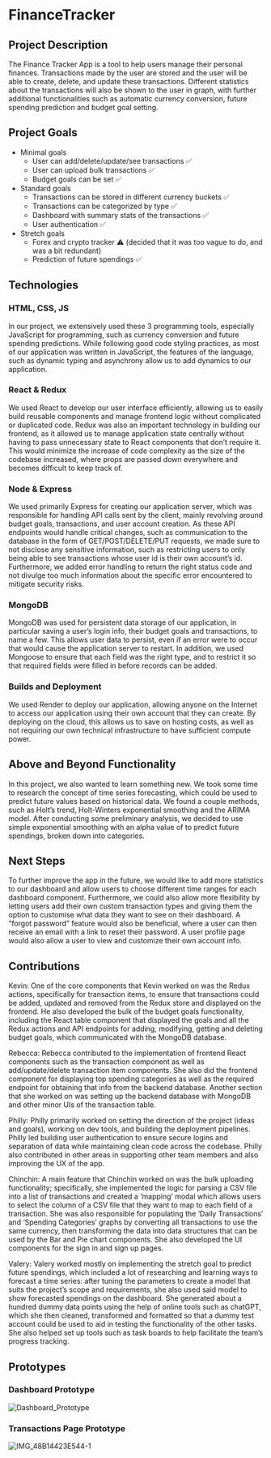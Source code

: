 # FinanceTracker
## Project Description

The Finance Tracker App is a tool to help users manage their personal finances. Transactions made by the user are stored and the user will be able to create, delete, and update these transactions. Different statistics about the transactions will also be shown to the user in graph, with further additional functionalities such as automatic currency conversion, future spending prediction and budget goal setting.

## Project Goals
- Minimal goals
  - User can add/delete/update/see transactions ✅
  - User can upload bulk transactions ✅
  - Budget goals can be set ✅
- Standard goals
  - Transactions can be stored in different currency buckets ✅
  - Transactions can be categorized by type ✅
  - Dashboard with summary stats of the transactions ✅
  - User authentication ✅
- Stretch goals
  - Forex and crypto tracker ⚠️ (decided that it was too vague to do, and was a bit redundant)
  - Prediction of future spendings ✅

## Technologies

### HTML, CSS, JS
In our project, we extensively used these 3 programming tools, especially JavaScript for programming, such as currency conversion and future spending predictions. While following good code styling practices, as most of our application was written in JavaScript, the features of the language, such as dynamic typing and asynchrony allow us to add dynamics to our application.

### React & Redux
We used React to develop our user interface efficiently, allowing us to easily build reusable components and manage frontend logic without complicated or duplicated code. Redux was also an important technology in building our frontend, as it allowed us to manage application state centrally without having to pass unnecessary state to React components that don’t require it. This would minimize the increase of code complexity as the size of the codebase increased, where props are passed down everywhere and becomes difficult to keep track of.

### Node & Express
We used primarily Express for creating our application server, which was responsible for handling API calls sent by the client, mainly revolving around budget goals, transactions, and user account creation. As these API endpoints would handle critical changes, such as communication to the database in the form of GET/POST/DELETE/PUT requests, we made sure to not disclose any sensitive information, such as restricting users to only being able to see transactions whose user id is their own account’s id. Furthermore, we added error handling to return the right status code and not divulge too much information about the specific error encountered to mitigate security risks.

### MongoDB
MongoDB was used for persistent data storage of our application, in particular saving a user’s login info, their budget goals and transactions, to name a few. This allows user data to persist, even if an error were to occur that would cause the application server to restart. In addition, we used Mongoose to ensure that each field was the right type, and to restrict it so that required fields were filled in before records can be added.

### Builds and Deployment
We used Render to deploy our application, allowing anyone on the Internet to access our application using their own account that they can create. By deploying on the cloud, this allows us to save on hosting costs, as well as not requiring our own technical infrastructure to have sufficient compute power.

## Above and Beyond Functionality
In this project, we also wanted to learn something new. We took some time to research the concept of time series forecasting, which could be used to predict future values based on historical data. We found a couple methods, such as Holt’s trend, Holt-Winters exponential smoothing and the ARIMA model. After conducting some preliminary analysis, we decided to use simple exponential smoothing with an alpha value of  to predict future spendings, broken down into categories. 

## Next Steps
To further improve the app in the future, we would like to add more statistics to our dashboard and allow users to choose different time ranges for each dashboard component. Furthermore, we could also allow more flexibility by letting users add their own custom transaction types and giving them the option to customise what data they want to see on their dashboard. A “forgot password” feature would also be beneficial, where a user can then receive an email with a link to reset their password. A user profile page would also allow a user to view and customize their own account info.

## Contributions

Kevin: One of the core components that Kevin worked on was the Redux actions, specifically for transaction items, to ensure that transactions could be added, updated and removed from the Redux store and displayed on the frontend. He also developed the bulk of the budget goals functionality, including the React table component that displayed the goals and all the Redux actions and API endpoints for adding, modifying, getting and deleting budget goals, which communicated with the MongoDB database. 

Rebecca: Rebecca contributed to the implementation of frontend React components such as the transaction component as well as add/update/delete transaction item components. She also did the frontend component for displaying top spending categories as well as the required endpoint for obtaining that info from the backend database. Another section that she worked on was setting up the backend database with MongoDB and other minor UIs of the transaction table. 

Philly: Philly primarily worked on setting the direction of the project (ideas and goals), working on dev tools, and building the deployment pipelines. Philly led building user authentication to ensure secure logins and separation of data while maintaining clean code across the codebase. Philly also contributed in other areas in supporting other team members and also improving the UX of the app.

Chinchin: A main feature that Chinchin worked on was the bulk uploading functionality; specifically, she implemented the logic for parsing a CSV file into a list of transactions and created a ‘mapping’ modal which allows users to select the column of a CSV file that they want to map to each field of a transaction. She was also responsible for populating the ‘Daily Transactions’ and ‘Spending Categories’ graphs by converting all transactions to use the same currency, then transforming the data into data structures that can be used by the Bar and Pie chart components. She also developed the UI components for the sign in and sign up pages.

Valery: Valery worked mostly on implementing the stretch goal to predict future spendings, which included a lot of researching and learning ways to forecast a time series: after tuning the parameters to create a model that suits the project’s scope and requirements, she also used said model to show forecasted spendings on the dashboard. She generated about a hundred dummy data points using the help of online tools such as chatGPT, which she then cleaned, transformed and formatted so that a dummy test account could be used to aid in testing the functionality of the other tasks. She also helped set up tools such as task boards to help facilitate the team’s progress tracking. 


## Prototypes
### Dashboard Prototype
![Dashboard_Prototype](https://github.com/chin9/FinanceTracker/assets/55860881/3a87d7ae-697c-4ec8-9778-ede283df9a2b)
### Transactions Page Prototype
![IMG_48B14423E544-1](https://github.com/chin9/FinanceTracker/assets/64379928/d860dcb9-eb36-4895-93c5-fda14a384530)
